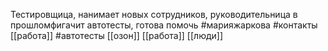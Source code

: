 Тестировщица, нанимает новых сотрудников, руководительница в прошломфигачит автотесты, готова помочь
#марияжаркова 
#контакты 
 [[работа]]
  #автотесты 
  [[озон]]
  [[работа]]
  [[люди]]
